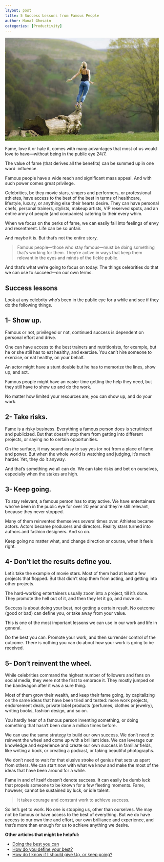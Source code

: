 ```yaml
---
layout: post
title: 5 Success Lessons from Famous People
author: Manal Ghosain
categories: [Productivity]
---
```

![Success](/images/success.jpg)

Fame, love it or hate it, comes with many advantages that most of us would love to have—without being in the public eye 24/7.

The value of fame (that derives all the benefits) can be summed up in one word: influence.

Famous people have a wide reach and significant mass appeal. And with such power comes great privilege.

Celebrities, be they movie stars, singers and performers, or professional athletes, have access to the best of the best in terms of healthcare, lifestyle, luxury, or anything else their hearts desire. They can have personal chefs, personal trainers, stylists, makeup artists, VIP reserved spots, and an entire army of people (and companies) catering to their every whim.

When we focus on the perks of fame, we can easily fall into feelings of envy and resentment. Life can be so unfair.

And maybe it is. But that’s not the entire story.

> Famous people—those who stay famous—must be doing something that’s working for them. They’re active in ways that keep them relevant in the eyes and minds of the fickle public.

And that’s what we’re going to focus on today: The things celebrities do that we can use to succeed—on our own terms.

## Success lessons

Look at any celebrity who’s been in the public eye for a while and see if they do the following things.

## 1- Show up.

Famous or not, privileged or not, continued success is dependent on personal effort and drive.

One can have access to the best trainers and nutritionists, for example, but he or she still has to eat healthy, and exercise. You can’t hire someone to exercise, or eat healthy, on your behalf.

An actor might have a stunt double but he has to memorize the lines, show up, and act.

Famous people might have an easier time getting the help they need, but they still have to show up and do the work.

No matter how limited your resources are, you can show up, and do your work.

## 2- Take risks.

Fame is a risky business. Everything a famous person does is scrutinized and publicized. But that doesn’t stop them from getting into different projects, or saying no to certain opportunities.

On the surface, it may sound easy to say yes (or no) from a place of fame and power. But when the whole world is watching and judging, it’s much harder. Yet, they do it anyway.

And that’s something we all can do. We can take risks and bet on ourselves, especially when the stakes are high.

## 3- Keep going.

To stay relevant, a famous person has to stay active. We have entertainers who’ve been in the public eye for over 20 year and they’re still relevant, because they never stopped.

Many of them reinvented themselves several times over. Athletes became actors. Actors became producers and directors. Reality stars turned into authors and fashion designers. And so on.

Keep going no matter what, and change direction or course, when it feels right.

## 4- Don’t let the results define you.

Let’s take the example of movie stars. Most of them had at least a few projects that flopped. But that didn’t stop them from acting, and getting into other projects.

The hard-working entertainers usually zoom into a project, till it’s done. They promote the hell out of it, and then they let it go, and move on.

Success is about doing your best, not getting a certain result. No outcome (good or bad) can define you, or take away from your value.

This is one of the most important lessons we can use in our work and life in general.

Do the best you can. Promote your work, and then surrender control of the outcome. There is nothing you can do about how your work is going to be received.

## 5- Don’t reinvent the wheel.

While celebrities command the highest number of followers and fans on social media, they were not the first to embrace it. They mostly jumped on the bandwagon after it was a sure thing.

Most of them grow their wealth, and keep their fame going, by capitalizing on the same ideas that have been tried and tested: more work projects, endorsement deals, private label products (perfumes, clothes or jewelry), writing books, fashion design, and so on.

You hardly hear of a famous person inventing something, or doing something that hasn’t been done a million times before.

We can use the same strategy to build our own success. We don’t need to reinvent the wheel and come up with a brilliant idea. We can leverage our knowledge and experience and create our own success in familiar fields, like writing a book, or creating a podcast, or taking beautiful photographs.

We don’t need to wait for that elusive stroke of genius that sets us apart from others. We can start now with what we know and make the most of the ideas that have been around for a while.

Fame in and of itself doesn’t denote success. It can easily be dumb luck that propels someone to be known for a few fleeting moments. Fame, however, cannot be sustained by luck, or idle talent.

> It takes courage and constant work to achieve success.

So let’s get to work. No one is stopping us, other than ourselves. We may not be famous or have access to the best of everything. But we do have access to our own time and effort, our own brilliance and experience, and that’s more than enough for us to achieve anything we desire.

**Other articles that might be helpful:**

- [Doing the best you can](/doing-the-best-you-can/)
- [How do you define your best?](/your-best/)
- [How do I know if I should give Up, or keep going?](/stop-or-go/)